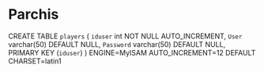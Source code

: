 # Parchis

CREATE TABLE `players` (
  `iduser` int NOT NULL AUTO_INCREMENT,
  `User` varchar(50) DEFAULT NULL,
  `Password` varchar(50) DEFAULT NULL,
  PRIMARY KEY (`iduser`)
) ENGINE=MyISAM AUTO_INCREMENT=12 DEFAULT CHARSET=latin1
